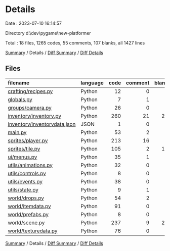 # Details

Date : 2023-07-10 16:14:57

Directory d:\\dev\\pygame\\new-platformer

Total : 18 files,  1265 codes, 55 comments, 107 blanks, all 1427 lines

[Summary](results.md) / Details / [Diff Summary](diff.md) / [Diff Details](diff-details.md)

## Files
| filename | language | code | comment | blank | total |
| :--- | :--- | ---: | ---: | ---: | ---: |
| [crafting/recipes.py](/crafting/recipes.py) | Python | 12 | 0 | 2 | 14 |
| [globals.py](/globals.py) | Python | 7 | 1 | 1 | 9 |
| [groups/camera.py](/groups/camera.py) | Python | 26 | 0 | 6 | 32 |
| [inventory/inventory.py](/inventory/inventory.py) | Python | 260 | 21 | 23 | 304 |
| [inventory/inventorydata.json](/inventory/inventorydata.json) | JSON | 1 | 0 | 0 | 1 |
| [main.py](/main.py) | Python | 53 | 2 | 7 | 62 |
| [sprites/player.py](/sprites/player.py) | Python | 213 | 16 | 9 | 238 |
| [sprites/tile.py](/sprites/tile.py) | Python | 105 | 2 | 10 | 117 |
| [ui/menus.py](/ui/menus.py) | Python | 35 | 1 | 8 | 44 |
| [utils/animations.py](/utils/animations.py) | Python | 32 | 0 | 2 | 34 |
| [utils/controls.py](/utils/controls.py) | Python | 8 | 0 | 1 | 9 |
| [utils/events.py](/utils/events.py) | Python | 38 | 0 | 1 | 39 |
| [utils/state.py](/utils/state.py) | Python | 9 | 1 | 0 | 10 |
| [world/drops.py](/world/drops.py) | Python | 54 | 2 | 4 | 60 |
| [world/itemdata.py](/world/itemdata.py) | Python | 91 | 0 | 5 | 96 |
| [world/prefabs.py](/world/prefabs.py) | Python | 8 | 0 | 0 | 8 |
| [world/scene.py](/world/scene.py) | Python | 237 | 9 | 25 | 271 |
| [world/texturedata.py](/world/texturedata.py) | Python | 76 | 0 | 3 | 79 |

[Summary](results.md) / Details / [Diff Summary](diff.md) / [Diff Details](diff-details.md)